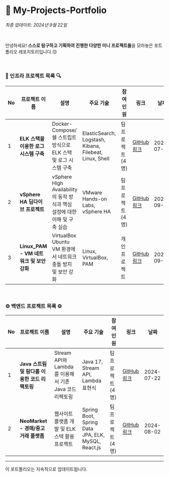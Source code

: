 # 🌱 My-Projects-Portfolio

_최종 업데이트: 2024년 9월 22일_

<br>

안녕하세요! **스스로 탐구하고 기획하여 진행한 다양한 미니 프로젝트들**을 모아놓은 포트폴리오 레포지토리입니다.😊 <br>

<br>

### 🔎 인프라 프로젝트 목록 🔍

| No  | 프로젝트 이름                            | 설명                                                                       | 주요 기술                                               | 참여<br> 인원     | 링크                                                          | 날짜       |
| --- | ---------------------------------------- | -------------------------------------------------------------------------- | ------------------------------------------------------- | ----------------- | ------------------------------------------------------------- | ---------- |
| 1   | **ELK 스택을 이용한 로그 시스템 구축**   | Docker-Compose/쉘 스트립트 방식으로 ELK 스택 및 로그 시스템 구축           | ElasticSearch, Logstash, Kibana, Filebeat, Linux, Shell | 팀 프로젝트 (4명) | [GitHub 링크](https://github.com/lotuxsoo/fisa3_elk_pipeline) | 2024-07-19 |
| 2   | **vSphere HA 딥다이브 프로젝트**         | vSphere High Availability의 동작 방식과 핵심 설정에 대한 이해 및 구축 실습 | VMware Hands-on Labs, vSphere HA                        | 팀 프로젝트 (4명) | [GitHub 링크](https://github.com/fisa3-vmware/TIL)            | 2023-09-03 |
| 3   | **Linux_PAM - VM 네트워크 및 보안 강화** | VirtualBox Ubuntu VM 환경에서 네트워크 충돌 방지 및 보안 강화              | Linux, VirtualBox, PAM                                  | 개인 프로젝트     | [GitHub 링크](https://github.com/lotuxsoo/Linux_PAM)          | 2024-09-19 |

<br>

### ⚙️ 백엔드 프로젝트 목록 ⚙️

| No  | 프로젝트 이름                                  | 설명                                                   | 주요 기술                                          | 참여<br> 인원     | 링크                                                              | 날짜       |
| --- | ---------------------------------------------- | ------------------------------------------------------ | -------------------------------------------------- | ----------------- | ----------------------------------------------------------------- | ---------- |
| 1   | **Java 스트림 및 람다를 이용한 코드 리팩토링** | Stream API와 Lambda를 이용해서 기존 Java 코드 리팩토링 | Java 17, Stream API, Lambda 표현식                 | 팀 프로젝트 (4명) | [GitHub 링크](https://github.com/lotuxsoo/fisa3_Java_Refactoring) | 2024-07-22 |
| 2   | **NeoMarket - 경매/중고거래 플랫폼**           | 웹사이트 플랫폼 개발 및 ELK 스택 활용 프로젝트         | Spring Boot, Spring Data JPA, ELK, MySQL, React.js | 팀 프로젝트 (4명) | [GitHub 링크](https://github.com/Neo-Market/BE-NeoMarket)         | 2024-08-02 |

---

이 포트폴리오는 지속적으로 업데이트됩니다.
